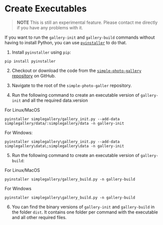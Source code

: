 # Create Executables

> **NOTE**
> This is still an experimental feature. Please contact me directly if you have any problems with it.

If you want to run the `gallery-init` and `gallery-build` commands without having to install Python, you can use [`pyinstaller`](https://www.pyinstaller.org/) to do that.

1. Install `pyinstaller` using `pip`:
```
pip install pyinstaller
```

2. Checkout or download the code from the [`simple-photo-gallery` repository](https://github.com/haltakov/simple-photo-gallery) on GitHub.

3. Navigate to the root of the `simple-photo-galler` repository.

4. Run the following command to create an executable version of `gallery-init` and all the required data.version

For Linux/MacOS
```
pyinstaller simplegallery/gallery_init.py --add-data simplegallery/data/:simplegallery/data -n gallery-init
```

For Windows:
```
pyinstaller simplegallery\gallery_init.py --add-data simplegallery\data\;simplegallery\data -n gallery-init
```

5. Run the following command to create an executable version of `gallery-build`:

For Linux/MacOS
```
pyinstaller simplegallery/gallery_build.py -n gallery-build
```

For Windows
```
pyinstaller simplegallery\gallery_build.py -n gallery-build
```

6. You can find the binary versions of `gallery-init` and `gallery-build` in the folder `dist`. It contains one folder per command with the executable and all other required files.